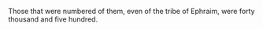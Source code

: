 Those that were numbered of them, even of the tribe of Ephraim, were forty thousand and five hundred.
